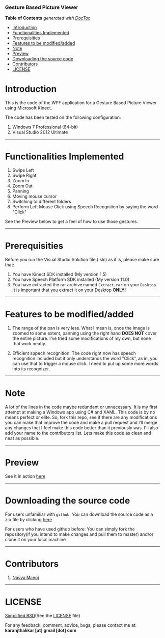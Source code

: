 ### Gesture Based Picture Viewer

**Table of Contents**  *generated with [DocToc](http://doctoc.herokuapp.com/)*

- [Introduction](#introduction)
- [Functionalities Implemented](#functionalities-implemented)
- [Prerequisities](#prerequisities)
- [Features to be modified/added](#features-to-be-modifiedadded)
- [Note](#note)
- [Preview](#preview)
- [Downloading the source code](#downloading-the-source-code)
- [Contributors](#contributors)
- [LICENSE](#license)

# Introduction

This is the code of the WPF application for a Gesture Based Picture Viewer using Microsoft Kinect. 

The code has been tested on the following configuration:

1. Windows 7 Professional (64-bit)
2. Visual Studio 2012 Ultimate

---

# Functionalities Implemented

1. Swipe Left
2. Swipe Right
3. Zoom In
4. Zoom Out
5. Panning
6. Moving mouse cursor
7. Switching to different folders
8. Perform Left Mouse Click using Speech Recognition by saying the word "Click"

See the Preview below to get a feel of how to use those gestures.

---

# Prerequisities

Before you run the Visual Studio Solution file (.sln) as it is, please make sure that:

1. You have Kinect SDK installed (My version 1.5)
2. You have Speech Platform SDK installed (My version 11.0)
2. You have extracted the rar archive named `Extract.rar` on your `Desktop`. It is important that you extract it on your Desktop **ONLY**!

---

# Features to be modified/added

1. The range of the pan is very less. What I mean is, once the image is zoomed to some extent, panning using the right hand **DOES NOT** cover the entire picture. I've tried some modifications of my own, but none that work neatly.

2. Efficient sppech recognition. The code right now has speech recognition included but it only understands the word "Click", as in, you can use that to trigger a mouse click. I need to put up some more words into its recognizer.

---

# Note

A lot of the lines in the code maybe redundant or unnecessary. It is my first attempt at making a Windows app using C# and XAML. This code is by no means perfect or elite. So, fork this repo, see if there are any modifications you can make that improve the code and make a pull request and I'll merge any changes that I feel make this code better than it previously was. I'll also add your name to the contributors list. Lets make this code as clean and neat as possible.

---

# Preview

See it in action [here](http://youtu.be/v8SumS-I1qo)

---

# Downloading the source code

For users unfamiliar with `github`: You can download the source code as a zip file by clicking [here](https://github.com/karanjthakkar/face-extraction/archive/master.zip)

For users who have used github before: You can simply fork the repository(if you intend to make changes and pull them to master) and/or clone it on your local machine

---

# Contributors

1. [Navya Manoj](http://in.linkedin.com/pub/navya-manoj/29/739/592)

---

# LICENSE

[Simplified BSD](http://en.wikipedia.org/wiki/BSD_licenses#2-clause_license_.28.22Simplified_BSD_License.22_or_.22FreeBSD_License.22.29)(See the [LICENSE](https://github.com/karanjthakkar/face-extraction/blob/master/LICENSE.txt) file)

For any feedback, comment, advice, bugs, please contact me at:
**karanjthakkar [at] gmail [dot] com**
